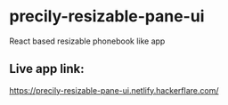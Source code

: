 # precily-resizable-pane-ui
React based resizable phonebook like app

## Live app link:
https://precily-resizable-pane-ui.netlify.hackerflare.com/
